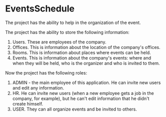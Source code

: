 # EventsSchedule

The project has the ability to help in the organization of the event.

The project has the ability to store the following information: 
1) Users. These are employees of the company.
2) Offices. This is information about the location of the company's offices.
3) Rooms. This is information about places where events can be held.
4) Events. This is information about the company's events: where and when they will be held, who is the organizer and who is invited to them.

Now the project has the following roles:
1) ADMIN - the main employee of this application. He can invite new users and edit any information.
2) HR. He can invite new users (when a new employee gets a job in the company, for example), but he can't edit information that he didn't create himself.
3) USER.
They can all organize events and be invited to others.
